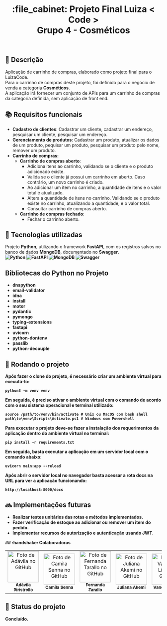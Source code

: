 <h1 align="center">:file_cabinet: Projeto Final Luiza < Code > <br>  Grupo 4 - Cosméticos</h1>

<br>

## :memo: Descrição
Aplicação de carrinho de compras, elaborado como projeto final para o LuizaCode.<br>
Para o carrinho de compras deste projeto, foi definido para o negócio de venda a categoria <b>Cosméticos</b>.<br>
A aplicação irá fornecer um conjunto de APIs para um carrinho de compras da categoria definida, sem aplicação de front end.

## :books: Requisitos funcionais

* <b>Cadastro de clientes</b>: Cadastrar um cliente, 
  cadastrar um endereço, pesquisar um cliente, pesquisar um endereço. 
* <b>Gerenciamento de produtos</b>: Cadastrar um produto, atualizar os dados de um produto, pequisar um produto, pesquisar um produto pelo nome, remover um produto.
* <b>Carrinho de compras: 
  * Carrinho de compras aberto</b>: 
    * Adiciona itens ao carrinho, validando se o cliente e o produto adicionado existe.
    * Valida se o cliente já possui um carrinho em aberto. Caso contrário, um novo carrinho é criado.
    * Ao adicionar um item no carrinho, a quantidade de itens e o valor total é atualizado.
    * Altera a quantidade de itens no carrinho. Validando se o produto existe no carrinho, atualizando a quantidade, e o valor total.
    * Consultar carrinho de compras aberto.
  * <b>Carrinho de compras fechado</b>:
    * Fechar o carrinho aberto.



## :wrench: Tecnologias utilizadas
Projeto <b>Python</b>, utilizando o framework <b>FastAPI</b>, com os registros salvos no banco de dados <b>MongoDB</b>, documentado no <b>Swagger<b>.<br>
![Python](https://img.shields.io/badge/python-3670A0?style=for-the-badge&logo=python&logoColor=ffdd54)
![FastAPI](https://img.shields.io/badge/FastAPI-005571?style=for-the-badge&logo=fastapi)
![MongoDB](https://img.shields.io/badge/MongoDB-%234ea94b.svg?style=for-the-badge&logo=mongodb&logoColor=white)
![Swagger](https://img.shields.io/badge/-Swagger-%23Clojure?style=for-the-badge&logo=swagger&logoColor=white)

## Bibliotecas do Python no Projeto
<ul>
  <li>dnspython</li>
  <li>email-validator</li>
  <li>idna</li>
  <li>install</li>
  <li>motor</li>
  <li>pydantic</li>
  <li>pymongo</li>
  <li>typing-extensions</li>
  <li>fastapi</li>
  <li>uvicorn</li>
  <li>python-dontenv</li>
  <li>passlib</li>
  <li>python-decouple</li>
</ul>

## :rocket: Rodando o projeto
Após fazer o clone do projeto, é necessário criar um ambiente virtual para executá-lo:
```
python3 -m venv venv
```
Em seguida, é preciso ativar o ambiente virtual com o comando de acordo com o seu sistema operacional e terminal utilizado:
```
source /path/to/venv/bin/activate # Unix ou MacOS com bash shell
path\to\venv\Scripts\Activate.ps1 # Windows com Powershell
```
Para executar o projeto deve-se fazer a instalação dos requerimentos da aplicação dentro do ambiente virtual no terminal:
```
pip install -r requirements.txt
```
Em seguida, basta executar a aplicação em um servidor local com o comando abaixo: 
```
uvicorn main:app --reload
```
Após abrir o servidor local no navegador basta acessar a rota docs na URL para ver a aplicação funcionando:
```
http://localhost:8000/docs
```

## :soon: Implementações futuras
<ul>
  <li>Realizar testes unitários das rotas e métodos implementados.</li>
  <li>Fazer verificação de estoque ao adicionar ou remover um item do pedido.</li>
  <li>Implementar recursos de autorização e autenticação usando JWT.</li>
</ul>
## :handshake: Colaboradoras
<table>
  <tr>
    <td align="center">
      <a href="https://github.com/AdavilaGP">
        <img src="https://avatars.githubusercontent.com/u/48567107?v=4" width="100px;" alt="Foto de Adávila no GitHub"/><br>
        <sub>
          <b>Adávila Piristrello</b>
        </sub>
      </a>
    </td>
        <td align="center">
      <a href="https://github.com/CamiSenna">
        <img src="https://avatars.githubusercontent.com/u/112130435?v=4" width="100px;" alt="Foto de Camila Senna no GitHub"/><br>
        <sub>
          <b>Camila Senna</b>
        </sub>
      </a>
    </td>
        <td align="center">
      <a href="https://github.com/FerTarallo">
        <img src="https://avatars.githubusercontent.com/u/84454284?v=4" width="100px;" alt="Foto de Fernanda Tarallo no GitHub"/><br>
        <sub>
          <b>Fernanda Tarallo</b>
        </sub>
      </a>
    </td>
        <td align="center">
      <a href="http://github.com/julianakemi">
        <img src="https://avatars.githubusercontent.com/u/37545707?v=4" width="100px;" alt="Foto de Juliana Akemi no GitHub"/><br>
        <sub>
          <b>Juliana Akemi</b>
        </sub>
      </a>
    </td>
            <td align="center">
      <a href="https://github.com/vanessa-cl">
        <img src="https://avatars.githubusercontent.com/u/83243667?v=4" width="100px;" alt="Foto de Vanessa Lima no GitHub"/><br>
        <sub>
          <b>Vanessa Lima</b>
        </sub>
      </a>
    </td>
  </tr>
</table>

## :dart: Status do projeto
Concluído.
